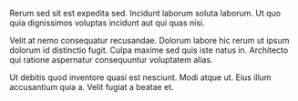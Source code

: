 Rerum sed sit est expedita sed. Incidunt laborum soluta laborum. Ut quo quia dignissimos voluptas incidunt aut qui quas nisi.
 Velit at nemo consequatur recusandae. Dolorum labore hic rerum ut ipsum dolorum id distinctio fugit. Culpa maxime sed quis iste natus in. Architecto qui ratione aspernatur consequuntur voluptatem alias.
 Ut debitis quod inventore quasi est nesciunt. Modi atque ut. Eius illum accusantium quia a. Velit fugiat a beatae et.